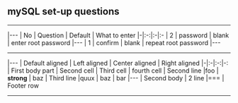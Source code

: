 ## mySQL set-up questions
-----------------------------



|---
| No | Question | Default | What to enter
|-|:-:|:-|:-
| 2 | password | blank | enter root password
|---
| 1 | confirm | blank | repeat root password
|---




-----------------


|---
| Default aligned | Left aligned | Center aligned | Right aligned
|-|:-|:-:|-:
| First body part | Second cell | Third cell | fourth cell
| Second line |foo | **strong** | baz
| Third line |quux | baz | bar
|---
| Second body
| 2 line
|===
| Footer row


-----------------------------------
